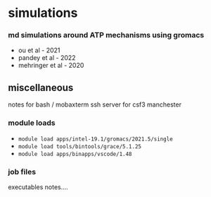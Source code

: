 # simulations
### md simulations around ATP mechanisms using gromacs
* ou et al - 2021 
* pandey et al - 2022 
* mehringer et al - 2020 

## miscellaneous 
notes for bash / mobaxterm ssh server for csf3 manchester

### module loads
* `module load apps/intel-19.1/gromacs/2021.5/single` 
* `module load tools/bintools/grace/5.1.25` 
* `module load apps/binapps/vscode/1.48` 

### job files 
executables notes....
